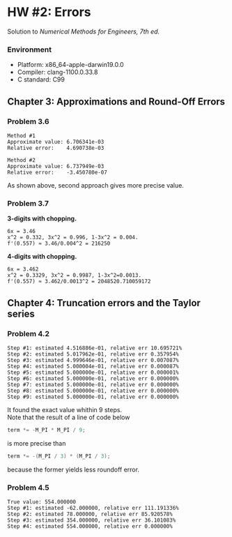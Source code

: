 # HW #2: Errors
Solution to *Numerical Methods for Engineers, 7th ed.*

### Environment
- Platform: x86_64-apple-darwin19.0.0
- Compiler: clang-1100.0.33.8
- C standard: C99

## Chapter 3: Approximations and Round-Off Errors

### Problem 3.6
```
Method #1
Approximate value: 6.706341e-03
Relative error:    4.690738e-03

Method #2
Approximate value: 6.737949e-03
Relative error:    -3.450780e-07
```
As shown above, second approach gives more precise value.

### Problem 3.7
**3-digits with chopping.**  
```
6x = 3.46
x^2 = 0.332, 3x^2 = 0.996, 1-3x^2 = 0.004.
f'(0.557) ≈ 3.46/0.004^2 = 216250
```
**4-digits with chopping.**
```
6x = 3.462
x^2 = 0.3329, 3x^2 = 0.9987, 1-3x^2=0.0013.
f'(0.557) ≈ 3.462/0.0013^2 = 2048520.710059172
```


## Chapter 4: Truncation errors and the Taylor series

### Problem 4.2
```
Step #1: estimated 4.516886e-01, relative err 10.695721%
Step #2: estimated 5.017962e-01, relative err 0.357954%
Step #3: estimated 4.999646e-01, relative err 0.007087%
Step #4: estimated 5.000004e-01, relative err 0.000087%
Step #5: estimated 5.000000e-01, relative err 0.000001%
Step #6: estimated 5.000000e-01, relative err 0.000000%
Step #7: estimated 5.000000e-01, relative err 0.000000%
Step #8: estimated 5.000000e-01, relative err 0.000000%
Step #9: estimated 5.000000e-01, relative err 0.000000%
```
It found the exact value whithin 9 steps.  
Note that the result of a line of code below 
```c
term *= -M_PI * M_PI / 9;
```
is more precise than
```c
term *= -(M_PI / 3) * (M_PI / 3);
```
because the former yields less roundoff error.

### Problem 4.5
```
True value: 554.000000
Step #1: estimated -62.000000, relative err 111.191336%
Step #2: estimated 78.000000, relative err 85.920578%
Step #3: estimated 354.000000, relative err 36.101083%
Step #4: estimated 554.000000, relative err 0.000000%
```
